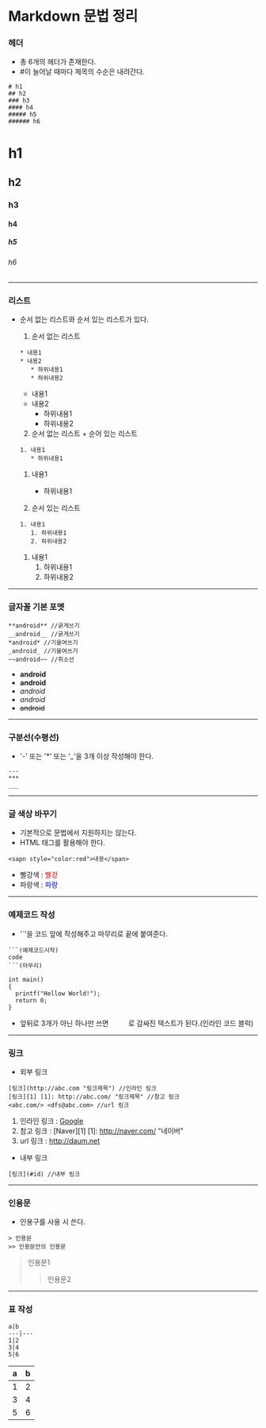 # Markdown 문법 정리
### 헤더
* 총 6개의 헤더가 존재한다.
* #이 늘어날 때마다 제목의 수순은 내려간다.
```
# h1
## h2
### h3
#### h4
##### h5
###### h6
```
# h1
## h2
### h3
#### h4
##### h5
###### h6
---
### 리스트
* 순서 없는 리스트와 순서 있는 리스트가 있다.
  1. 순서 없는 리스트
  ```
  * 내용1
  * 내용2
     * 하위내용1
     * 하위내용2
  ```
  * 내용1
  * 내용2
     * 하위내용1
     * 하위내용2
     
  2. 순서 없는 리스트 + 순어 있는 리스트
  ```
  1. 내용1
     * 하위내용1
  ```
  1. 내용1
     * 하위내용1
  
  3. 순서 있는 리스트
  ```
  1. 내용1
     1. 하위내용1
     2. 하위내용2
   ```
  1. 내용1
     1. 하위내용1
     2. 하위내용2
---
### 글자꼴 기본 포멧
```
**android** //굵게쓰기
__android__ //굵게쓰기
*android* //기울여쓰기
_android_ //기울여쓰기
~~android~~ //취소선
```
  * **android** 
  * __android__ 
  * *android* 
  * _android_ 
  * ~~android~~ 
---
### 구분선(수평선)
 * '-' 또는 '*' 또는 '_'을 3개 이상 작성해야 한다.
 ```
 ---
 ***
 ___
 ```
 ---
### 글 색상 바꾸기
 * 기본적으로 문법에서 지원하지는 않는다.
 * HTML 태그를 활용해야 한다.
 ```
 <sapn style="color:red">내용</span>
 ```
 * 빨강색 : <sapn style="color:red">빨강</span>
 * 파랑색 : <sapn style="color:blue">파랑</span>
---
### 예제코드 작성
 * '`'을 코드 앞에 작성해주고 마무리로 끝에 붙여준다.
```
```(예제코드시작)
code
```(마무리)
```
```
int main()
{
  printf("Hellow World!");
  return 0;
}
```
 * 앞뒤로 3개가 아닌 하나만 쓰면 `     `로 감싸진 텍스트가 된다.(인라인 코드 블럭)
---
### 링크
 * 외부 링크
 ```
 [링크](http://abc.com "링크제목") //인라인 링크
 [링크][1] [1]: http://abc.com/ "링크제목" //참고 링크
 <abc.com/> <dfs@abc.com> //url 링크
 ```
   1. 인라인 링크 : [Google](http://google.co.kr "구글")
   2. 참고 링크 : [Naver][1] [1]: http://naver.com/ "네이버"
   3. url 링크 : <http://daum.net>
   
 * 내부 링크
 ```
 [링크](#id) //내부 링크
 ```
---
### 인용문
 * 인용구를 사용 시 쓴다.
 ```
 > 인용문
 >> 인용문안의 인용문
 ```
 > 인용문1
 >> 인용문2
---
### 표 작성
```
a|b
---|---
1|2
3|4
5|6
```
a|b
---|---
1|2
3|4
5|6
